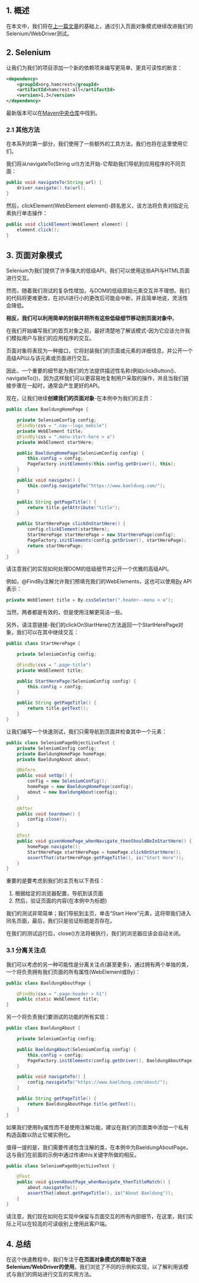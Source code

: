 ## 1. 概述

在本文中，我们将在[上一篇文章](https://www.baeldung.com/java-selenium-with-junit-and-testng)的基础上，通过引入页面对象模式继续改进我们的Selenium/WebDriver测试。

## 2. Selenium

让我们为我们的项目添加一个新的依赖项来编写更简单、更具可读性的断言：

```xml
<dependency>
    <groupId>org.hamcrest</groupId>
    <artifactId>hamcrest-all</artifactId>
    <version>1.3</version>
</dependency>
```

最新版本可以在[Maven中央仓库](https://central.sonatype.com/artifact/org.hamcrest/hamcrest-all/1.3)中找到。

### 2.1 其他方法

在本系列的第一部分，我们使用了一些额外的工具方法，我们也将在这里使用它们。

我们将从navigateTo(String url)方法开始-它帮助我们导航到应用程序的不同页面：

```java
public void navigateTo(String url) {
    driver.navigate().to(url);
}
```

然后，clickElement(WebElement element)-顾名思义，该方法将负责对指定元素执行单击操作：

```java
public void clickElement(WebElement element) {
    element.click();
}
```

## 3. 页面对象模式

Selenium为我们提供了许多强大的低级API，我们可以使用这些API与HTML页面进行交互。

然而，随着我们测试的复杂性增加，与DOM的低级原始元素交互并不理想。我们的代码将更难更改，在对UI进行小的更改后可能会中断，并且简单地说，灵活性会降低。

**相反，我们可以利用简单的封装并将所有这些低级细节移动到页面对象中**。

在我们开始编写我们的首页对象之前，最好清楚地了解该模式-因为它应该允许我们模拟用户与我们的应用程序的交互。

页面对象将表现为一种接口，它将封装我们的页面或元素的详细信息，并公开一个高级API以与该元素或页面进行交互。

因此，一个重要的细节是为我们的方法提供描述性名称(例如clickButton()、navigateTo())，因为这样我们可以更容易地复制用户采取的操作，并且当我们链接步骤在一起时，通常会产生更好的API。

现在，让我们继续**创建我们的页面对象**-在本例中为我们的主页：

```java
public class BaeldungHomePage {

    private SeleniumConfig config;
    @FindBy(css = ".nav--logo_mobile")
    private WebElement title;
    @FindBy(css = ".menu-start-here > a")
    private WebElement startHere;

    public BaeldungHomePage(SeleniumConfig config) {
        this.config = config;
        PageFactory.initElements(this.config.getDriver(), this);
    }

    public void navigate() {
        this.config.navigateTo("https://www.baeldung.com/");
    }

    public String getPageTitle() {
        return title.getAttribute("title");
    }

    public StartHerePage clickOnStartHere() {
        config.clickElement(startHere);
        StartHerePage startHerePage = new StartHerePage(config);
        PageFactory.initElements(config.getDriver(), startHerePage);
        return startHerePage;
    }
}
```

请注意我们的实现如何处理DOM的低级细节并公开一个优雅的高级API。

例如，@FindBy注解允许我们预填充我们的WebElements，这也可以使用[By](https://seleniumhq.github.io/selenium/docs/api/java/org/openqa/selenium/By.html) API表示：

```java
private WebElement title = By.cssSelector(".header--menu > a");
```

当然，两者都是有效的，但是使用注解更简洁一些。

另外，请注意链接-我们的clickOnStartHere()方法返回一个StartHerePage对象，我们可以在其中继续交互：

```java
public class StartHerePage {

    private SeleniumConfig config;

    @FindBy(css = ".page-title")
    private WebElement title;

    public StartHerePage(SeleniumConfig config) {
        this.config = config;
    }

    public String getPageTitle() {
        return title.getText();
    }
}
```

让我们编写一个快速测试，我们只需导航到页面并检查其中一个元素：

```java
public class SeleniumPageObjectLiveTest {
    private SeleniumConfig config;
    private BaeldungHomePage homePage;
    private BaeldungAbout about;

    @Before
    public void setUp() {
        config = new SeleniumConfig();
        homePage = new BaeldungHomePage(config);
        about = new BaeldungAbout(config);
    }

    @After
    public void teardown() {
        config.close();
    }

    @Test
    public void givenHomePage_whenNavigate_thenShouldBeInStartHere() {
        homePage.navigate();
        StartHerePage startHerePage = homePage.clickOnStartHere();
        assertThat(startHerePage.getPageTitle(), is("Start Here"));
    }
}
```

重要的是要考虑到我们的主页有以下责任：

1. 根据给定的浏览器配置，导航到该页面
2. 然后，验证页面的内容(在本例中为标题)

我们的测试非常简单；我们导航到主页，单击“Start Here”元素，这将带我们进入同名页面，最后，我们只是验证标题是否存在。

在我们的测试运行后，close()方法将被执行，我们的浏览器应该会自动关闭。

### 3.1 分离关注点

我们可以考虑的另一种可能性是分离关注点(甚至更多)，通过拥有两个单独的类，一个将负责拥有我们页面的所有属性(WebElement或By)：

```java
public class BaeldungAboutPage {

    @FindBy(css = ".page-header > h1")
    public static WebElement title;
}
```

另一个将负责我们要测试的功能的所有实现：

```java
public class BaeldungAbout {

    private SeleniumConfig config;

    public BaeldungAbout(SeleniumConfig config) {
        this.config = config;
        PageFactory.initElements(config.getDriver(), BaeldungAboutPage.class);
    }

    public void navigateTo() {
        config.navigateTo("https://www.baeldung.com/about/");
    }

    public String getPageTitle() {
        return BaeldungAboutPage.title.getText();
    }
}
```

如果我们使用By属性而不是使用注解功能，建议在我们的页面类中添加一个私有构造函数以防止它被实例化。

值得一提的是，我们需要传递包含注解的类，在本例中为BaeldungAboutPage，这与我们在前面的示例中通过传递this关键字所做的相反。

```java
public class SeleniumPageObjectLiveTest {

    @Test
    public void givenAboutPage_whenNavigate_thenTitleMatch() {
        about.navigateTo();
        assertThat(about.getPageTitle(), is("About Baeldung"));
    }
}
```

请注意，我们现在如何在实现中保留与页面交互的所有内部细节，在这里，我们实际上可以在较高的可读级别上使用此客户端。

## 4. 总结

在这个快速教程中，我们专注于**在页面对象模式的帮助下改进Selenium/WebDriver的使用**。我们浏览了不同的示例和实现，以了解利用该模式与我们的网站进行交互的实用方法。